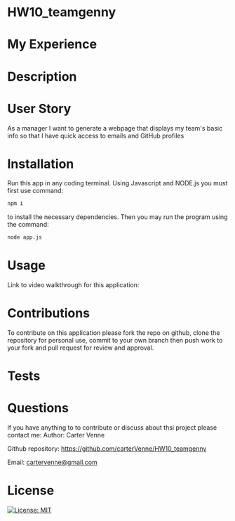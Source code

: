 # HW10_teamgenny
# My Experience

# Description

# User Story
As a manager
I want to generate a webpage that displays my team's basic info
so that I have quick access to emails and GitHub profiles

# Installation
Run this app in any coding terminal. Using Javascript and NODE.js you must first use command:
```bash
npm i
```
to install the necessary dependencies. Then you may run the program using the command:
 ```bash
node app.js
```

# Usage

Link to video walkthrough for this application:

# Contributions
To contribute on this application please fork the repo on github, clone the repository for personal use, commit to your own branch then push work to your fork and pull request for review and approval.

# Tests

# Questions
If you have anything to to contribute or discuss about thsi project please contact me:
Author: Carter Venne

Github repository: https://github.com/carterVenne/HW10_teamgenny

Email: cartervenne@gmail.com

# License
 [![License: MIT](https://img.shields.io/badge/License-MIT-yellow.svg)](https://opensource.org/licenses/MIT)
